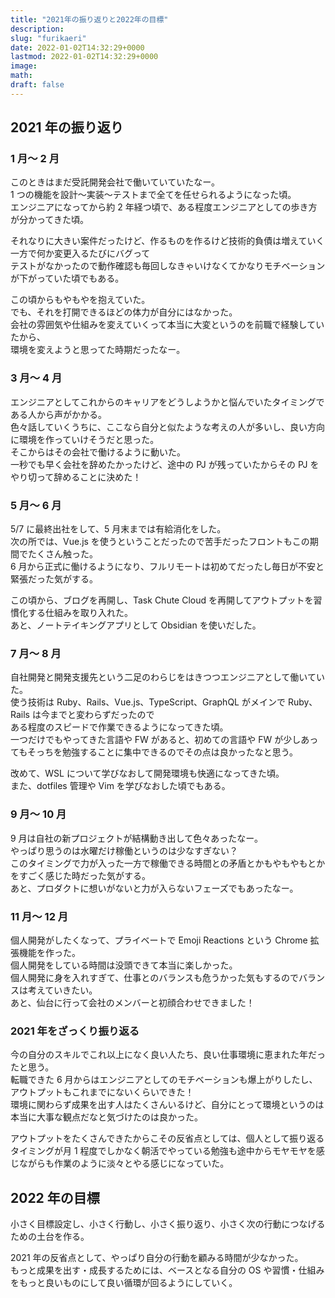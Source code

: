 ```yaml
---
title: "2021年の振り返りと2022年の目標"
description:
slug: "furikaeri"
date: 2022-01-02T14:32:29+0000
lastmod: 2022-01-02T14:32:29+0000
image:
math:
draft: false
---
```


## 2021 年の振り返り

### 1 月～ 2 月

このときはまだ受託開発会社で働いていていたなー。  
1 つの機能を設計～実装～テストまで全てを任せられるようになった頃。  
エンジニアになってから約 2 年経つ頃で、ある程度エンジニアとしての歩き方が分かってきた頃。

それなりに大きい案件だったけど、作るものを作るけど技術的負債は増えていく一方で何か変更入るたびにバグって  
テストがなかったので動作確認も毎回しなきゃいけなくてかなりモチベーションが下がっていた頃でもある。

この頃からもやもやを抱えていた。  
でも、それを打開できるほどの体力が自分にはなかった。  
会社の雰囲気や仕組みを変えていくって本当に大変というのを前職で経験していたから、  
環境を変えようと思ってた時期だったなー。

### 3 月～ 4 月

エンジニアとしてこれからのキャリアをどうしようかと悩んでいたタイミングである人から声がかかる。  
色々話していくうちに、ここなら自分と似たような考えの人が多いし、良い方向に環境を作っていけそうだと思った。  
そこからはその会社で働けるように動いた。  
一秒でも早く会社を辞めたかったけど、途中の PJ が残っていたからその PJ をやり切って辞めることに決めた！

### 5 月～ 6 月

5/7 に最終出社をして、5 月末までは有給消化をした。  
次の所では、Vue.js を使うということだったので苦手だったフロントもこの期間でたくさん触った。  
6 月から正式に働けるようになり、フルリモートは初めてだったし毎日が不安と緊張だった気がする。

この頃から、ブログを再開し、Task Chute Cloud を再開してアウトプットを習慣化する仕組みを取り入れた。  
あと、ノートテイキングアプリとして Obsidian を使いだした。

### 7 月～ 8 月

自社開発と開発支援先という二足のわらじをはきつつエンジニアとして働いていた。  
使う技術は Ruby、Rails、Vue.js、TypeScript、GraphQL がメインで Ruby、Rails は今までと変わらずだったので  
ある程度のスピードで作業できるようになってきた頃。  
一つだけでもやってきた言語や FW があると、初めての言語や FW が少しあってもそっちを勉強することに集中できるのでその点は良かったなと思う。

改めて、WSL について学びなおして開発環境も快適になってきた頃。  
また、dotfiles 管理や Vim を学びなおした頃でもある。

### 9 月～ 10 月

9 月は自社の新プロジェクトが結構動き出して色々あったなー。  
やっぱり思うのは水曜だけ稼働というのは少なすぎない？  
このタイミングで力が入った一方で稼働できる時間との矛盾とかもやもやもとかをすごく感じた時だった気がする。  
あと、プロダクトに想いがないと力が入らないフェーズでもあったなー。

### 11 月～ 12 月

個人開発がしたくなって、プライベートで Emoji Reactions という Chrome 拡張機能を作った。  
個人開発をしている時間は没頭できて本当に楽しかった。  
個人開発に身を入れすぎて、仕事とのバランスも危うかった気もするのでバランスは考えていきたい。  
あと、仙台に行って会社のメンバーと初顔合わせできました！

### 2021 年をざっくり振り返る

今の自分のスキルでこれ以上になく良い人たち、良い仕事環境に恵まれた年だったと思う。  
転職できた 6 月からはエンジニアとしてのモチベーションも爆上がりしたし、アウトプットもこれまでにないくらいできた！  
環境に関わらず成果を出す人はたくさんいるけど、自分にとって環境というのは本当に大事な観点だなと気づけたのは良かった。

アウトプットをたくさんできたからこその反省点としては、個人として振り返るタイミングが月 1 程度でしかなく朝活でやっている勉強も途中からモヤモヤを感じながらも作業のように淡々とやる感じになっていた。

## 2022 年の目標

小さく目標設定し、小さく行動し、小さく振り返り、小さく次の行動につなげるための土台を作る。

2021 年の反省点として、やっぱり自分の行動を顧みる時間が少なかった。  
もっと成果を出す・成長するためには、ベースとなる自分の OS や習慣・仕組みをもっと良いものにして良い循環が回るようにしていく。
